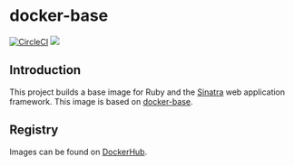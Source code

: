 # docker-base

[![CircleCI](https://circleci.com/gh/jlivermont/docker-base-sinatra/tree/master.svg?style=svg)](https://circleci.com/gh/jlivermont/docker-base-sinatra/tree/master)
[![](https://images.microbadger.com/badges/image/jlivermont/docker-base-sinatra.svg)](https://microbadger.com/images/jlivermont/docker-base-sinatra "Get your own image badge on microbadger.com")

## Introduction

This project builds a base image for Ruby and the [Sinatra](http://sinatrarb.com/) web application framework.  This image is based on [docker-base](https://github.com/jlivermont/docker-base).

## Registry

Images can be found on [DockerHub](https://cloud.docker.com/repository/registry-1.docker.io/jlivermont/docker-base-sinatra).
